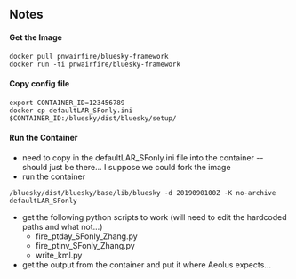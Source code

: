 ## Notes

#### Get the Image
```
docker pull pnwairfire/bluesky-framework
docker run -ti pnwairfire/bluesky-framework
```

#### Copy config file
```
export CONTAINER_ID=123456789
docker cp defaultLAR_SFonly.ini $CONTAINER_ID:/bluesky/dist/bluesky/setup/
```

#### Run the Container
* need to copy in the defaultLAR_SFonly.ini file into the container -- should just be there... I suppose we could fork the image
* run the container
```
/bluesky/dist/bluesky/base/lib/bluesky -d 2019090100Z -K no-archive defaultLAR_SFonly
```
* get the following python scripts to work (will need to edit the hardcoded paths and what not...)
  * fire_ptday_SFonly_Zhang.py
  * fire_ptinv_SFonly_Zhang.py
  * write_kml.py
* get the output from the container and put it where Aeolus expects...